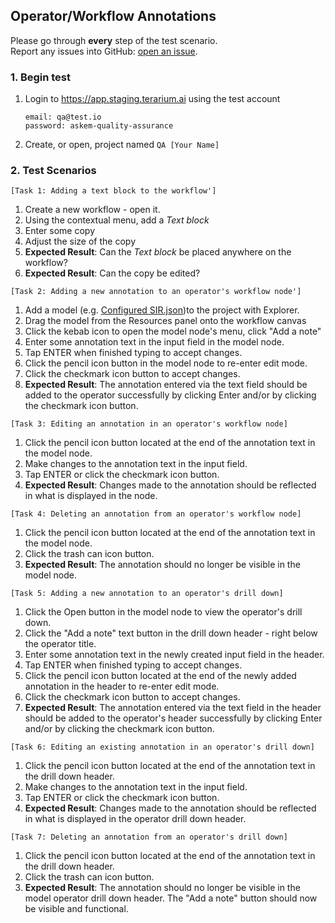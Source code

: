 ## Operator/Workflow Annotations
Please go through __every__ step of the test scenario.\
Report any issues into GitHub: [open an issue](https://github.com/DARPA-ASKEM/terarium/issues/new?assignees=&labels=bug%2C+Q%26A&template=qa-issue.md&title=%5BBUG%5D%3A+).

### 1. Begin test
1. Login to https://app.staging.terarium.ai using the test account
    ```
    email: qa@test.io
    password: askem-quality-assurance
    ```
2. Create, or open, project named `QA [Your Name]`

### 2. Test Scenarios

`[Task 1: Adding a text block to the workflow']`
1. Create a new workflow - open it.
2. Using the contextual menu, add a _Text block_
3. Enter some copy
4. Adjust the size of the copy
5. __Expected Result__: Can the _Text block_ be placed anywhere on the workflow?
6. __Expected Result__: Can the copy be edited?

`[Task 2: Adding a new annotation to an operator's workflow node']`
1. Add a model (e.g. [Configured SIR.json](https://github.com/DARPA-ASKEM/terarium/blob/main/testing/data/Configured%20SIR.json))to the project with Explorer.
2. Drag the model from the Resources panel onto the workflow canvas
3. Click the kebab icon to open the model node's menu, click "Add a note"
4. Enter some annotation text in the input field in the model node.
5. Tap ENTER when finished typing to accept changes.
6. Click the pencil icon button in the model node to re-enter edit mode.
7. Click the checkmark icon button to accept changes.
8. __Expected Result__: The annotation entered via the text field should be added to the operator successfully by clicking Enter and/or by clicking the checkmark icon button.

`[Task 3: Editing an annotation in an operator's workflow node]`
1. Click the pencil icon button located at the end of the annotation text in the model node.
2. Make changes to the annotation text in the input field.
3. Tap ENTER or click the checkmark icon button.
4. __Expected Result__: Changes made to the annotation should be reflected in what is displayed in the node.

`[Task 4: Deleting an annotation from an operator's workflow node]`
1. Click the pencil icon button located at the end of the annotation text in the model node.
2. Click the trash can icon button.
3. __Expected Result__: The annotation should no longer be visible in the model node.

`[Task 5: Adding a new annotation to an operator's drill down]`
1. Click the Open button in the model node to view the operator's drill down.
2. Click the "Add a note" text button in the drill down header - right below the operator title.
3. Enter some annotation text in the newly created input field in the header.
4. Tap ENTER when finished typing to accept changes.
5. Click the pencil icon button located at the end of the newly added annotation in the header to re-enter edit mode.
6. Click the checkmark icon button to accept changes.
7. __Expected Result__: The annotation entered via the text field in the header should be added to the operator's header successfully by clicking Enter and/or by clicking the checkmark icon button.

`[Task 6: Editing an existing annotation in an operator's drill down]`
1. Click the pencil icon button located at the end of the annotation text in the drill down header.
2. Make changes to the annotation text in the input field.
3. Tap ENTER or click the checkmark icon button.
4. __Expected Result__: Changes made to the annotation should be reflected in what is displayed in the operator drill down header.

`[Task 7: Deleting an annotation from an operator's drill down]`
1. Click the pencil icon button located at the end of the annotation text in the drill down header.
2. Click the trash can icon button.
3. __Expected Result__: The annotation should no longer be visible in the model operator drill down header. The "Add a note" button should now be visible and functional.

